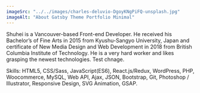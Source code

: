 ```yaml
---
imageSrc: "../../images/charles-deluvio-DgoyKNgPiFQ-unsplash.jpg"
imageAlt: "About Gatsby Theme Portfolio Minimal"
---
```


Shuhei is a Vancouver-based Front-end Developer. He received his Bachelor’s of Fine Arts in 2015 from Kyushu-Sangyo University, Japan and certificate of New Media Design and Web Development in 2018 from British Columbia Institute of Technology. He is a very hard worker and likes grasping the newest technologies. Test chnage.

Skills:
HTML5, CSS/Sass, JavaScript(ES6), React.js/Redux, WordPress, PHP, Woocommerce, MySQL, Web API, Ajax, JSON, Bootstrap, Git, Photoshop / Illustrator, Responsive Design, SVG Animation, GSAP.

